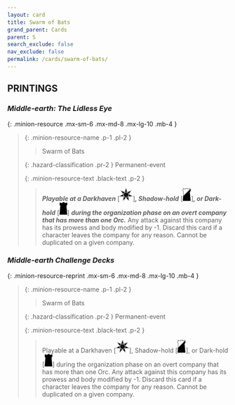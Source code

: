 ```yaml
---
layout: card
title: Swarm of Bats
grand_parent: Cards
parent: S
search_exclude: false
nav_exclude: false
permalink: /cards/swarm-of-bats/
---
```


## PRINTINGS


### _Middle-earth: The Lidless Eye_

{: .minion-resource .mx-sm-6 .mx-md-8 .mx-lg-10 .mb-4 }
> {: .minion-resource-name .p-1 .pl-2 }
> > <div class="hazard-mp"></div>
> > <div class="card-name">Swarm of Bats</div>
>
> {: .hazard-classification .pr-2 }
> Permanent-event
>
> {: .minion-resource-text .black-text .p-2 }
> > ***Playable at a Darkhaven*** <nobr>[<img src="/assets/images/dark-haven.svg">]</nobr>***, Shadow-hold*** <nobr>[<img src="/assets/images/shadow-hold.svg">]</nobr>***, or Dark-hold*** <nobr>[<img src="/assets/images/dark-hold.svg">]</nobr> ***during the organization phase on an overt company that has more than one Orc.*** Any attack against this company has its prowess and body modified by -1. Discard this card if a character leaves the company for any reason. Cannot be duplicated on a given company. 
> 

### _Middle-earth Challenge Decks_

{: .minion-resource-reprint .mx-sm-6 .mx-md-8 .mx-lg-10 .mb-4 }
> {: .minion-resource-name .p-1 .pl-2 }
> > <div class="hazard-mp"></div>
> > <div class="card-name">Swarm of Bats</div>
>
> {: .hazard-classification .pr-2 }
> Permanent-event
>
> {: .minion-resource-text .black-text .p-2 }
> > Playable at a Darkhaven <nobr>[<img src="/assets/images/dark-haven.svg">]</nobr>, Shadow-hold <nobr>[<img src="/assets/images/shadow-hold.svg">]</nobr>, or Dark-hold <nobr>[<img src="/assets/images/dark-hold.svg">]</nobr> during the organization phase on an overt company that has more than one Orc. Any attack against this company has its prowess and body modified by -1. Discard this card if a character leaves the company for any reason. Cannot be duplicated on a given company. 
> 
